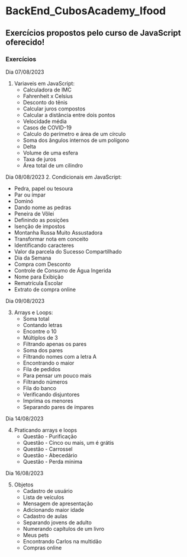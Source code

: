 # BackEnd_CubosAcademy_Ifood
## Exercícios propostos pelo curso de JavaScript oferecido!

### Exercícios
Dia 07/08/2023
1. Variaveis em JavaScript:
   - Calculadora de IMC
   - Fahrenheit x Celsius
   - Desconto do tênis
   - Calcular juros compostos
   - Calcular a distância entre dois pontos
   - Velocidade média
   - Casos de COVID-19
   - Calculo do perímetro e área de um círculo
   - Soma dos ângulos internos de um polígono
   - Delta
   - Volume de uma esfera
   - Taxa de juros
   - Área total de um cilindro


Dia 08/08/2023
2. Condicionais em JavaScript:
   - Pedra, papel ou tesoura
   - Par ou ímpar
   - Dominó
   - Dando nome as pedras
   - Peneira de Vôlei
   - Definindo as posições
   - Isenção de impostos
   - Montanha Russa Muito Assustadora
   - Transformar nota em conceito
   - Identificando caracteres
   - Valor da parcela do Sucesso Compartilhado
   - Dia da Semana
   - Compra com Desconto
   - Controle de Consumo de Água Ingerida
   - Nome para Exibição
   - Rematrícula Escolar
   - Extrato de compra online


Dia 09/08/2023

3. Arrays e Loops:
   - Soma total
   - Contando letras
   - Encontre o 10
   - Múltiplos de 3
   - Filtrando apenas os pares
   - Soma dos pares
   - Filtrando nomes com a letra A
   - Encontrando o maior
   - Fila de pedidos
   - Para pensar um pouco mais
   - Filtrando números
   - Fila do banco
   - Verificando disjuntores
   - Imprima os menores
   - Separando pares de ímpares



Dia 14/08/2023

4. Praticando arrays e loops
   - Questão - Purificação
   - Questão - Cinco ou mais, um é grátis
   - Questão - Carrossel
   - Questão - Abecedário
   - Questão - Perda mínima



Dia 16/08/2023

5. Objetos
   - Cadastro de usuário
   - Lista de veículos
   - Mensagem de apresentação
   - Adicionando maior idade
   - Cadastro de aulas
   - Separando jovens de adulto
   - Numerando capítulos de um livro
   - Meus pets
   - Encontrando Carlos na multidão
   - Compras online